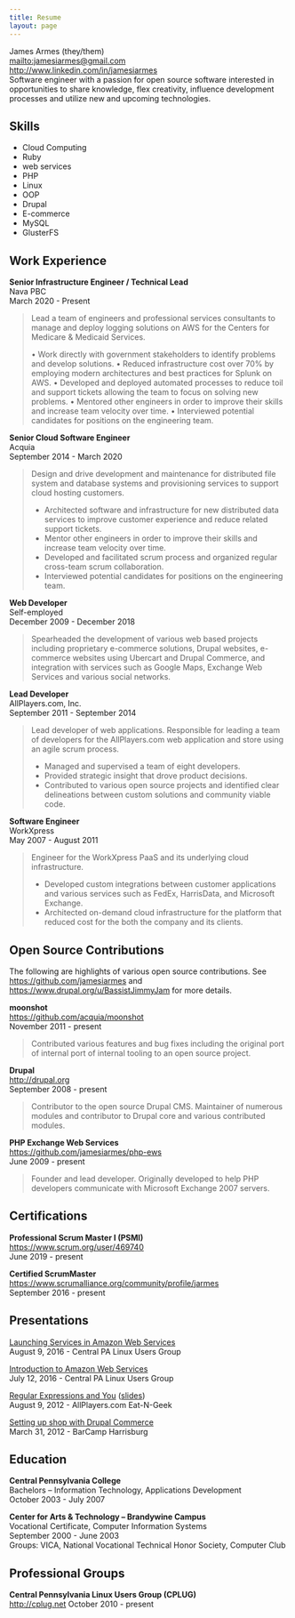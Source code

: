 ```yaml
---
title: Resume
layout: page
---
```

James Armes (they/them)<br />
<mailto:jamesiarmes@gmail.com><br />
<http://www.linkedin.com/in/jamesiarmes><br />
Software engineer with a passion for open source software interested in
opportunities to share knowledge, flex creativity, influence development
processes and utilize new and upcoming technologies.

## Skills
* Cloud Computing
* Ruby
* web services
* PHP
* Linux
* OOP
* Drupal
* E-commerce
* MySQL
* GlusterFS

## Work Experience
**Senior Infrastructure Engineer / Technical Lead**<br />
Nava PBC<br />
March 2020 - Present

> Lead a team of engineers and professional services consultants to manage and
> deploy logging solutions on AWS for the Centers for Medicare & Medicaid
> Services.
>
> • Work directly with government stakeholders to identify problems and develop
> solutions.
> • Reduced infrastructure cost over 70% by employing modern architectures and
> best practices for Splunk on AWS.
> • Developed and deployed automated processes to reduce toil and support
> tickets allowing the team to focus on solving new problems.
> • Mentored other engineers in order to improve their skills and increase team
> velocity over time.
> • Interviewed potential candidates for positions on the engineering team.

**Senior Cloud Software Engineer**<br />
Acquia<br />
September 2014 - March 2020

> Design and drive development and maintenance for distributed file system and
> database systems and provisioning services to support cloud hosting customers.
>
> * Architected software and infrastructure for new distributed data services to
> improve customer experience and reduce related support tickets.
> * Mentor other engineers in order to improve their skills and increase team
> velocity over time.
> * Developed and facilitated scrum process and organized regular cross-team
> scrum collaboration.
> * Interviewed potential candidates for positions on the engineering team.

**Web Developer**<br />
Self-employed<br />
December 2009 - December 2018

> Spearheaded the development of various web based projects including
> proprietary e-commerce solutions, Drupal websites, e-commerce websites using
> Ubercart and Drupal Commerce, and integration with services such as Google
> Maps, Exchange Web Services and various social networks.

**Lead Developer**<br />
AllPlayers.com, Inc.<br />
September 2011 - September 2014

> Lead developer of web applications. Responsible for leading a team of
> developers for the AllPlayers.com web application and store using an agile
> scrum process.
>
> * Managed and supervised a team of eight developers.
> * Provided strategic insight that drove product decisions.
> * Contributed to various open source projects and identified clear
> delineations between custom solutions and community viable code.

**Software Engineer**<br />
WorkXpress<br />
May 2007 - August 2011

> Engineer for the WorkXpress PaaS and its underlying cloud infrastructure.
>
> * Developed custom integrations between customer applications and various
> services such as FedEx, HarrisData, and Microsoft Exchange.
> * Architected on-demand cloud infrastructure for the platform that reduced
> cost for the both the company and its clients.

## Open Source Contributions
The following are highlights of various open source contributions. See
<https://github.com/jamesiarmes> and <https://www.drupal.org/u/BassistJimmyJam>
for more details.

**moonshot**<br />
<https://github.com/acquia/moonshot><br />
November 2011 - present

> Contributed various features and bug fixes including the original port of
> internal port of internal tooling to an open source project.

**Drupal**<br />
<http://drupal.org><br />
September 2008 - present

> Contributor to the open source Drupal CMS. Maintainer of numerous modules and
> contributor to Drupal core and various contributed modules.

**PHP Exchange Web Services**<br />
<https://github.com/jamesiarmes/php-ews><br />
June 2009 - present

> Founder and lead developer. Originally developed to help PHP developers
> communicate with Microsoft Exchange 2007 servers.

## Certifications
**Professional Scrum Master I (PSMI)**<br />
<https://www.scrum.org/user/469740><br />
June 2019 - present

**Certified ScrumMaster**<br />
<https://www.scrumalliance.org/community/profile/jarmes><br />
September 2016 - present

## Presentations
[Launching Services in Amazon Web Services][1]<br />
August 9, 2016 - Central PA Linux Users Group

[Introduction to Amazon Web Services][2]<br />
July 12, 2016 - Central PA Linux Users Group

[Regular Expressions and You][3] ([slides][4])<br />
August 9, 2012 - AllPlayers.com Eat-N-Geek

[Setting up shop with Drupal Commerce][5]<br />
March 31, 2012 - BarCamp Harrisburg

## Education
**Central Pennsylvania College**<br />
Bachelors – Information Technology, Applications Development<br />
October 2003 - July 2007

**Center for Arts & Technology – Brandywine Campus**<br />
Vocational Certificate, Computer Information Systems<br />
September 2000 - June 2003<br />
Groups: VICA, National Vocational Technical Honor Society, Computer Club

## Professional Groups
**Central Pennsylvania Linux Users Group (CPLUG)**<br />
<http://cplug.net>
October 2010 - present

[1]: https://www.slideshare.net/jamesiarmes/launching-services-in-amazon-web-services
[2]: https://www.slideshare.net/jamesiarmes/introduction-to-amazon-web-services-63968583
[3]: https://vimeo.com/47263145
[4]: https://www.slideshare.net/jamesiarmes/regular-expressions-and-you
[5]: https://prezi.com/b0fostu_mlbe/setting-up-shop-with-drupal-commerce/
